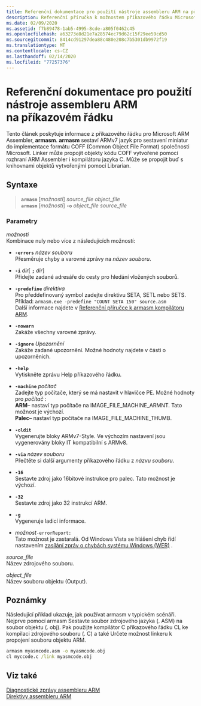 ```yaml
---
title: Referenční dokumentace pro použití nástroje assembleru ARM na příkazovém řádku
description: Referenční příručka k možnostem příkazového řádku Microsoft ARM assembleru
ms.date: 02/09/2020
ms.assetid: f7b89478-1ab5-4995-8cde-a805f0462c45
ms.openlocfilehash: a63273e8d21e7a28574ec79d62c15f29ee59cd50
ms.sourcegitcommit: 8414cd91297dea88c480e208c7b5301db9972f19
ms.translationtype: MT
ms.contentlocale: cs-CZ
ms.lasthandoff: 02/14/2020
ms.locfileid: "77257376"
---
```

# <a name="arm-assembler-command-line-reference"></a>Referenční dokumentace pro použití nástroje assembleru ARM na příkazovém řádku

Tento článek poskytuje informace z příkazového řádku pro Microsoft ARM Assembler, **armasm**. **armasm** sestaví ARMv7 jazyk pro sestavení miniatur do implementace formátu COFF (Common Object File Format) společnosti Microsoft. Linker může propojit objekty kódu COFF vytvořené pomocí rozhraní ARM Assembler i kompilátoru jazyka C. Může se propojit buď s knihovnami objektů vytvořenými pomocí Librarian.

## <a name="syntax"></a>Syntaxe

> **`armasm`** [*možnosti*] *source_file* *object_file*\
> **`armasm`** [*možnosti*] **`-o`** *object_file* *source_file*

### <a name="parameters"></a>Parametry

*možnosti*\
Kombinace nuly nebo více z následujících možností:

- **`-errors`** *název souboru*\
   Přesměruje chyby a varovné zprávy na *název souboru*.

- **`-i`** *dir*[ **`;`** <em>dir</em>] \
   Přidejte zadané adresáře do cesty pro hledání vložených souborů.

- **`-predefine`** *direktiva*\
   Pro předdefinovaný symbol zadejte direktivu SETA, SETL nebo SETS. \
   Příklad: `armasm.exe -predefine "COUNT SETA 150" source.asm`\
   Další informace najdete v [Referenční příručce k armasm kompilátoru ARM](http://infocenter.arm.com/help/topic/com.arm.doc.dui0802b/index.html).

- **`-nowarn`**\
   Zakáže všechny varovné zprávy.

- **`-ignore`** *Upozornění*\
   Zakáže zadané upozornění. Možné hodnoty najdete v části o upozorněních.

- **`-help`**\
   Vytiskněte zprávu Help příkazového řádku.

- **`-machine`** *počítač*\
   Zadejte typ počítače, který se má nastavit v hlavičce PE.  Možné hodnoty pro *počítač* : \
   **ARM**– nastaví typ počítače na IMAGE_FILE_MACHINE_ARMNT. Tato možnost je výchozí. \
   **Palec**– nastaví typ počítače na IMAGE_FILE_MACHINE_THUMB.

- **`-oldit`**\
   Vygenerujte bloky ARMv7-Style.  Ve výchozím nastavení jsou vygenerovány bloky IT kompatibilní s ARMv8.

- **`-via`** *název souboru*\
   Přečtěte si další argumenty příkazového řádku z *názvu souboru*.

- **`-16`**\
   Sestavte zdroj jako 16bitové instrukce pro palec.  Tato možnost je výchozí.

- **`-32`**\
   Sestavte zdroj jako 32 instrukcí ARM.

- **`-g`**\
   Vygeneruje ladicí informace.

- *možnost*`-errorReport:`\
   Tato možnost je zastaralá. Od Windows Vista se hlášení chyb řídí nastavením [zasílání zpráv o chybách systému Windows (WER)](/windows/win32/wer/windows-error-reporting) .

*source_file*\
Název zdrojového souboru.

*object_file*\
Název souboru objektu (Output).

## <a name="remarks"></a>Poznámky

Následující příklad ukazuje, jak používat armasm v typickém scénáři. Nejprve pomocí armasm Sestavte soubor zdrojového jazyka (. ASM) na soubor objektu (. obj). Pak použijte kompilátor C příkazového řádku CL ke kompilaci zdrojového souboru (. C) a také Určete možnost linkeru k propojení souboru objektu ARM.

```cmd
armasm myasmcode.asm -o myasmcode.obj
cl myccode.c /link myasmcode.obj
```

## <a name="see-also"></a>Viz také

[Diagnostické zprávy assembleru ARM](../../assembler/arm/arm-assembler-diagnostic-messages.md)\
[Direktivy assembleru ARM](../../assembler/arm/arm-assembler-directives.md)
